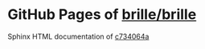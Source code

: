 GitHub Pages of [brille/brille](https://github.com/brille/brille.git)
======================================
Sphinx HTML documentation of [c734064a](https://github.com/brille/brille/tree/c734064afa45b711f1fd2ff1cd2d700f965391ac)
